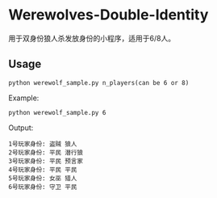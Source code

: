 # Werewolves-Double-Identity
用于双身份狼人杀发放身份的小程序，适用于6/8人。

## Usage
```
python werewolf_sample.py n_players(can be 6 or 8)
```
Example:
```
python werewolf_sample.py 6
```
Output:
```
1号玩家身份: 盗贼 狼人
2号玩家身份: 平民 潜行狼
3号玩家身份: 平民 预言家
4号玩家身份: 平民 平民
5号玩家身份: 女巫 猎人
6号玩家身份: 守卫 平民
```
